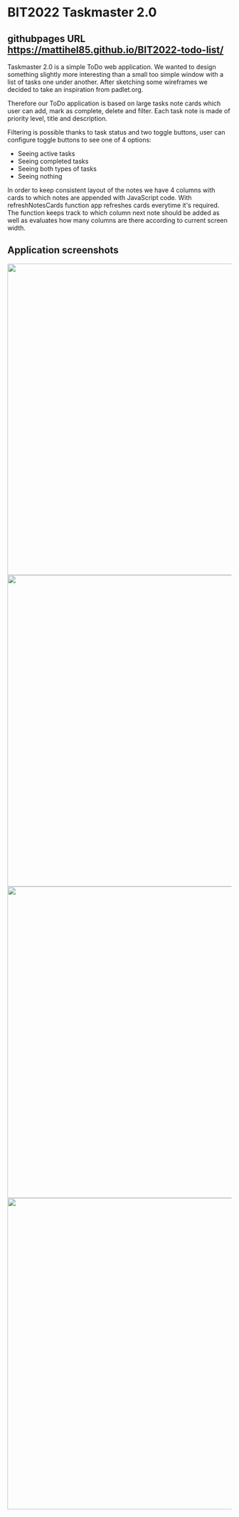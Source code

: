 # BIT2022 Taskmaster 2.0
## githubpages URL https://mattihel85.github.io/BIT2022-todo-list/

Taskmaster 2.0 is a simple ToDo web application. We wanted to design something slightly more interesting than a small too simple window with a list of tasks one under another. After sketching some wireframes we decided to take an inspiration from padlet.org.

Therefore our ToDo application is based  on large tasks note cards which user can add, mark as complete, delete and filter. Each task note is made of priority level, title and description.

Filtering is possible thanks to task status and two toggle buttons, user can configure toggle buttons to see one of 4 options: 
- Seeing active tasks
- Seeing completed tasks
- Seeing both types of tasks
- Seeing nothing

In order to keep consistent layout of the notes we have 4 columns with cards to which notes are appended with JavaScript code. With refreshNotesCards function app refreshes cards everytime it's required. The function keeps track to which column next note should be added as well as evaluates how many columns are there according to current screen width. 

## Application screenshots

<p align="center">
 <img src="https://user-images.githubusercontent.com/70368829/155522502-63d21a7b-31ed-42ff-acca-7b072a95e0ba.png" width="700">
   <img src="https://user-images.githubusercontent.com/70368829/155522505-8a9f61fe-f4f1-45e3-b5f6-7ab34c1e1bbf.png" width="700">
 <img src="https://user-images.githubusercontent.com/70368829/155522508-6eb0d9e6-89de-480d-a420-3b2074a5e5cd.png" width="700">
  <img src="https://user-images.githubusercontent.com/70368829/155522511-9e4dfab2-6afe-4edc-91f6-ba36c46aa7ee.png" width="700">
</p>
